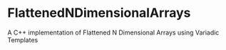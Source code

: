 # FlattenedNDimensionalArrays
A C++ implementation of Flattened N Dimensional Arrays using Variadic Templates
